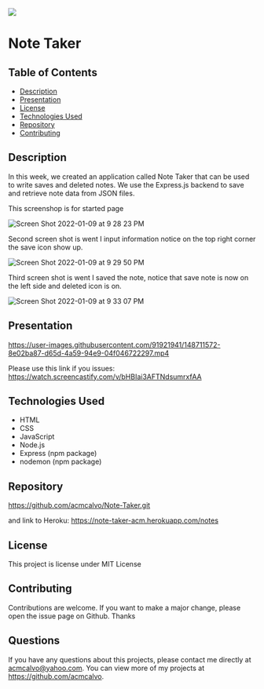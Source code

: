 <img src='https://img.shields.io/github/license/acmcalvo/README-Generator' >

  # Note Taker
 
  ## Table of Contents
  * [Description](#description)
  * [Presentation](#presentation)
  * [License](#license)
  * [Technologies Used](#technologiesUsed)
  * [Repository](#repository)
  * [Contributing](#contributing)

  ## Description
  
In this week, we created an application called Note Taker that can be used to write saves and deleted notes. We use the Express.js backend to save and retrieve note data from JSON files.
 
 This screenshop is for started page

![Screen Shot 2022-01-09 at 9 28 23 PM](https://user-images.githubusercontent.com/91921941/148711928-b63edf9a-4521-4e40-8151-22ee6586ad3c.png)

Second screen shot is went I input information notice on the top right corner the save icon show up.

![Screen Shot 2022-01-09 at 9 29 50 PM](https://user-images.githubusercontent.com/91921941/148712014-6fbcfa33-57e5-47d0-b72d-c44601d2d88b.png)

Third screen shot is went I saved the note, notice that save note is now on the left side and deleted icon is on.

![Screen Shot 2022-01-09 at 9 33 07 PM](https://user-images.githubusercontent.com/91921941/148712162-b955afc0-bf10-4e79-ace6-4e19fe69cfed.png)
  
  
  ## Presentation
  
  https://user-images.githubusercontent.com/91921941/148711572-8e02ba87-d65d-4a59-94e9-04f046722297.mp4
  
  Please use this link if you issues:
  https://watch.screencastify.com/v/bHBIai3AFTNdsumrxfAA
  
   ## Technologies Used
  * HTML
  * CSS
  * JavaScript
  * Node.js
  * Express (npm package)
  * nodemon (npm package)


  ## Repository
  https://github.com/acmcalvo/Note-Taker.git
  
  and link to Heroku:
  https://note-taker-acm.herokuapp.com/notes
  
  ## License 
  This project is license under MIT License

 
 
  ## Contributing 
  Contributions are welcome. If you want to make a major change, please open the issue page on Github. Thanks

  ## Questions
  If you have any questions about this projects, please contact me directly at acmcalvo@yahoo.com. 
  You can view more of my projects at https://github.com/acmcalvo.
